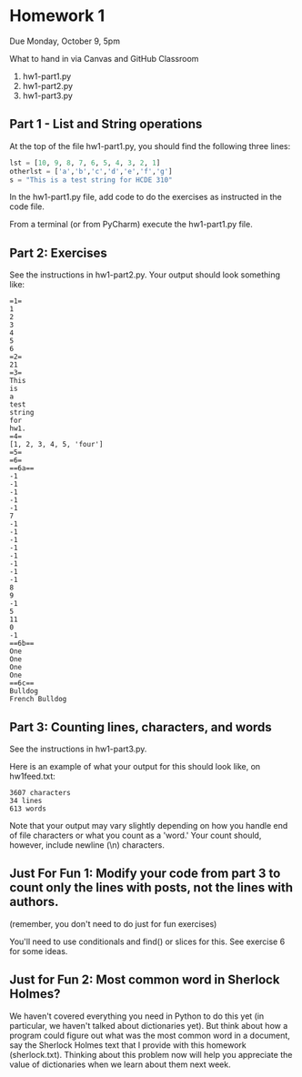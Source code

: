 # Homework 1
Due 	Monday, October 9, 5pm

What to hand in via Canvas and GitHub Classroom
1. hw1-part1.py
2. hw1-part2.py
3. hw1-part3.py

## Part 1 - List and String operations
At the top of the file hw1-part1.py, you should find the following three lines:

```python
lst = [10, 9, 8, 7, 6, 5, 4, 3, 2, 1]
otherlst = ['a','b','c','d','e','f','g']
s = "This is a test string for HCDE 310"
```

In the hw1-part1.py file, add code to do the exercises as instructed in the code file.

From a terminal (or from PyCharm) execute the hw1-part1.py file.

## Part 2: Exercises
See the instructions in hw1-part2.py. Your output should look something like:

```
=1=
1
2
3
4
5
6
=2=
21
=3=
This
is
a
test
string
for
hw1.
=4=
[1, 2, 3, 4, 5, 'four']
=5=
=6=
==6a==
-1
-1
-1
-1
-1
7
-1
-1
-1
-1
-1
-1
-1
-1
8
9
-1
5
11
0
-1
==6b==
One
One
One
One
==6c==
Bulldog
French Bulldog
```


## Part 3: Counting lines, characters, and words
See the instructions in hw1-part3.py.

Here is an example of what your output for this should look like, on hw1feed.txt:
```
3607 characters
34 lines
613 words
```

Note that your output may vary slightly depending on how you handle end of file characters or what you count as a 'word.' Your count should, however, include newline (\n) characters.

## Just For Fun 1: Modify your code from part 3 to count only the lines with posts, not the lines with authors.
(remember, you don't need to do just for fun exercises)

You'll need to use conditionals and find() or slices for this.  See exercise 6 for some ideas.

## Just for Fun 2: Most common word in Sherlock Holmes?
We haven't covered everything you need in Python to do this yet (in particular, we haven't talked about dictionaries yet). But think about how a program could figure out what was the most common word in a document, say the Sherlock Holmes text that I provide with this homework (sherlock.txt). Thinking about this problem now will help you appreciate the value of dictionaries when we learn about them next week.



